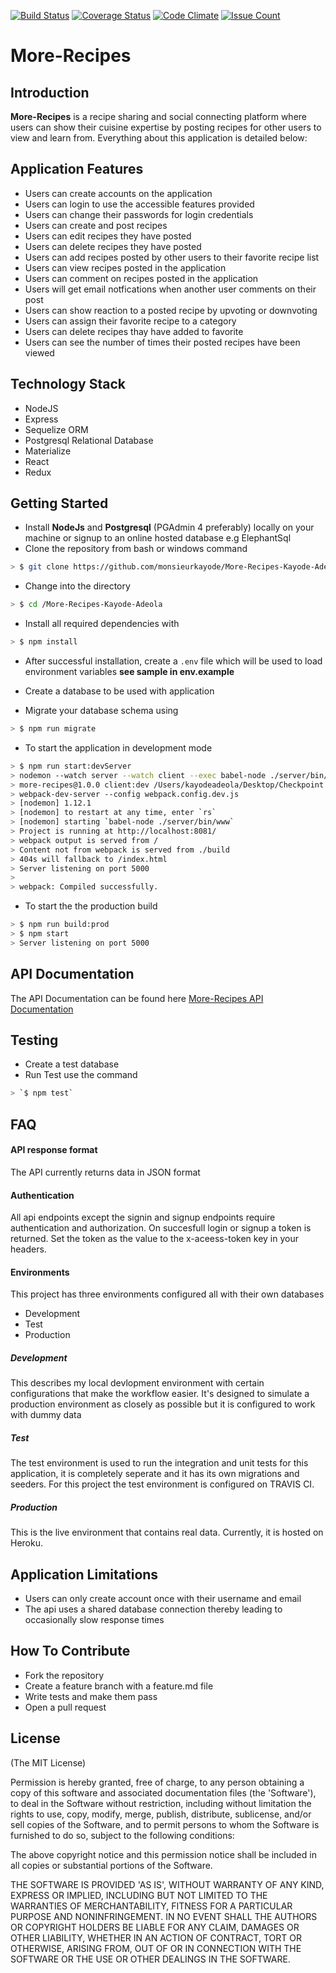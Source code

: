 [![Build Status](https://travis-ci.org/monsieurkayode/More-Recipes-Kayode-Adeola.svg?branch=develop)](https://travis-ci.org/monsieurkayode/More-Recipes-Kayode-Adeola)
[![Coverage Status](https://coveralls.io/repos/github/monsieurkayode/More-Recipes-Kayode-Adeola/badge.svg?maxAge=60?branch=develop)](https://coveralls.io/github/monsieurkayode/More-Recipes-Kayode-Adeola?branch=develop)
[![Code Climate](https://codeclimate.com/github/monsieurkayode/More-Recipes-Kayode-Adeola/badges/gpa.svg)](https://codeclimate.com/github/monsieurkayode/More-Recipes-Kayode-Adeola)
[![Issue Count](https://codeclimate.com/github/monsieurkayode/More-Recipes-Kayode-Adeola/badges/issue_count.svg)](https://codeclimate.com/github/monsieurkayode/More-Recipes-Kayode-Adeola)
# More-Recipes
## Introduction
**More-Recipes** is a recipe sharing and social connecting platform where users can show their cuisine expertise by posting recipes for other users to view and learn from. Everything about this application is detailed below:

## Application Features
* Users can create accounts on the application
* Users can login to use the accessible features provided
* Users can change their passwords for login credentials
* Users can create and post recipes
* Users can edit recipes they have posted
* Users can delete recipes they have posted
* Users can add recipes posted by other users to their favorite recipe list
* Users can view recipes posted in the application
* Users can comment on recipes posted in the application
* Users will get email notfications when another user comments on their post
* Users can show reaction to a posted recipe by upvoting or downvoting
* Users can assign their favorite recipe to a category
* Users can delete recipes thay have added to favorite
* Users can see the number of times their posted recipes have been viewed

## Technology Stack
* NodeJS
* Express
* Sequelize ORM
* Postgresql Relational Database
* Materialize
* React
* Redux

## Getting Started
* Install **NodeJs** and **Postgresql** (PGAdmin 4 preferably) locally on your machine or signup to an online hosted database e.g ElephantSql
* Clone the repository from bash or windows command
```sh
> $ git clone https://github.com/monsieurkayode/More-Recipes-Kayode-Adeola.git
```

* Change into the directory
```sh
> $ cd /More-Recipes-Kayode-Adeola
```
* Install all required dependencies with
```sh
> $ npm install
```
* After successful installation, create a `.env` file which will be used to load environment variables **see sample in env.example**
* Create a database to be used with application

* Migrate your database schema using
```sh
> $ npm run migrate
```
* To start the application in development mode
```sh
> $ npm run start:devServer
> nodemon --watch server --watch client --exec babel-node ./server/bin/www
> more-recipes@1.0.0 client:dev /Users/kayodeadeola/Desktop/Checkpoint 1/More-Recipes-Kayode-Adeola
> webpack-dev-server --config webpack.config.dev.js
> [nodemon] 1.12.1
> [nodemon] to restart at any time, enter `rs`
> [nodemon] starting `babel-node ./server/bin/www`
> Project is running at http://localhost:8081/
> webpack output is served from /
> Content not from webpack is served from ./build
> 404s will fallback to /index.html
> Server listening on port 5000
>
> webpack: Compiled successfully.

```
* To start the the production build
```sh
> $ npm run build:prod
> $ npm start
> Server listening on port 5000

```

## API Documentation
The API Documentation can be found here [More-Recipes API Documentation](https://more-recipes17.herokuapp.com/api-docs)

## Testing
* Create a test database
* Run Test use the command
```sh
> `$ npm test`

```
## FAQ
#### API response format
The API currently returns data in JSON format

#### Authentication
All api endpoints except the signin and signup endpoints require authentication and authorization. On succesfull login or signup a token is returned. Set the token as the value to the x-aceess-token key in your headers.

#### Environments
This project has three environments configured all with their own databases
* Development
* Test
* Production

##### Development
This describes my local devlopment environment with certain configurations that make the workflow easier. It's designed to simulate a production environment as closely as possible but it is configured to work with dummy data

##### Test
The test environment is used to run the integration and unit tests for this application, it is completely seperate and it has its own migrations and seeders. For this project the test environment is configured on TRAVIS CI.

##### Production
This is the live environment that contains real data. Currently, it is hosted on Heroku.

## Application Limitations
* Users can only create account once with their username and email
* The api uses a shared database connection thereby leading to occasionally slow response times

## How To Contribute
* Fork the repository
* Create a feature branch with a feature.md file
* Write tests and make them pass
* Open a pull request

## License
(The MIT License)

Permission is hereby granted, free of charge, to any person obtaining a copy of this software and associated documentation files (the 'Software'), to deal in the Software without restriction, including without limitation the rights to use, copy, modify, merge, publish, distribute, sublicense, and/or sell copies of the Software, and to permit persons to whom the Software is furnished to do so, subject to the following conditions:

The above copyright notice and this permission notice shall be included in all copies or substantial portions of the Software.

THE SOFTWARE IS PROVIDED 'AS IS', WITHOUT WARRANTY OF ANY KIND, EXPRESS OR IMPLIED, INCLUDING BUT NOT LIMITED TO THE WARRANTIES OF MERCHANTABILITY, FITNESS FOR A PARTICULAR PURPOSE AND NONINFRINGEMENT. IN NO EVENT SHALL THE AUTHORS OR COPYRIGHT HOLDERS BE LIABLE FOR ANY CLAIM, DAMAGES OR OTHER LIABILITY, WHETHER IN AN ACTION OF CONTRACT, TORT OR OTHERWISE, ARISING FROM, OUT OF OR IN CONNECTION WITH THE SOFTWARE OR THE USE OR OTHER DEALINGS IN THE SOFTWARE.